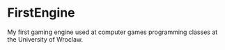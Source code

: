 # FirstEngine
My first gaming engine used at computer games programming classes at the University of Wroclaw.
